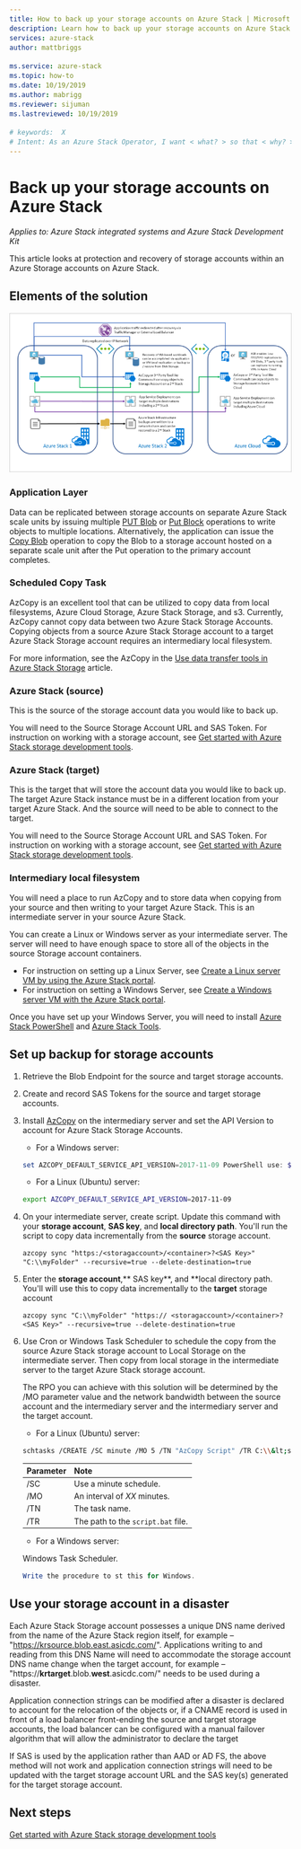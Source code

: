 ```yaml
---
title: How to back up your storage accounts on Azure Stack | Microsoft Docs
description: Learn how to back up your storage accounts on Azure Stack.
services: azure-stack
author: mattbriggs

ms.service: azure-stack
ms.topic: how-to
ms.date: 10/19/2019
ms.author: mabrigg
ms.reviewer: sijuman
ms.lastreviewed: 10/19/2019

# keywords:  X
# Intent: As an Azure Stack Operator, I want < what? > so that < why? >
---
```


# Back up your storage accounts on Azure Stack

*Applies to: Azure Stack integrated systems and Azure Stack Development Kit*

This article looks at protection and recovery of storage accounts within an Azure Storage accounts on Azure Stack.

## Elements of the solution

![Azure Stack Storage Backup](./media/azure-stack-network-howto-backup-storage/azure-stack-storage-backup.png)

### Application Layer

Data can be replicated between storage accounts on separate Azure Stack scale units by issuing multiple [PUT Blob](https://docs.microsoft.com/rest/api/storageservices/put-blob) or [Put Block](https://docs.microsoft.com/rest/api/storageservices/put-block) operations to write objects to multiple locations. Alternatively, the application can issue the [Copy Blob](https://docs.microsoft.com/rest/api/storageservices/copy-blob) operation to copy the Blob to a storage account hosted on a separate scale unit after the Put operation to the primary account completes.

### Scheduled Copy Task

AzCopy is an excellent tool that can be utilized to copy data from local filesystems, Azure Cloud Storage, Azure Stack Storage, and s3. Currently, AzCopy cannot copy data between two Azure Stack Storage Accounts. Copying objects from a source Azure Stack Storage account to a target Azure Stack Storage account requires an intermediary local filesystem.

For more information, see the AzCopy in the [Use data transfer tools in Azure Stack Storage](https://docs.microsoft.com/azure-stack/user/azure-stack-storage-transfer?view=azs-1908#azcopy) article.

### Azure Stack (source)

This is the source of the storage account data you would like to back up.

You will need to the Source Storage Account URL and SAS Token. For instruction on working with a storage account, see [Get started with Azure Stack storage development tools](azure-stack-storage-dev.md).

### Azure Stack (target)

This is the target that will store the account data you would like to back up. The target Azure Stack instance must be in a different location from your target Azure Stack. And the source will need to be able to connect to the target.

You will need to the Source Storage Account URL and SAS Token. For instruction on working with a storage account, see [Get started with Azure Stack storage development tools](azure-stack-storage-dev.md).

### Intermediary local filesystem

You will need a place to run AzCopy and to store data when copying from your source and then writing to your target Azure Stack. This is an intermediate server in your source Azure Stack.

You can create a Linux or Windows server as your intermediate server. The server will need to have enough space to store all of the objects in the source Storage account containers.
- For instruction on setting up a Linux Server, see [Create a Linux server VM by using the Azure Stack portal](azure-stack-quick-linux-portal.md).  
- For instruction on setting a Windows Server, see [Create a Windows server VM with the Azure Stack portal](azure-stack-quick-windows-portal.md).  

Once you have set up your Windows Server, you will need to install [Azure Stack PowerShell](https://docs.microsoft.com/azure-stack/operator/azure-stack-powershell-install?toc=https%3A%2F%2Fdocs.microsoft.com%2Fen-us%2Fazure-stack%2Fuser%2FTOC.json&bc=https%3A%2F%2Fdocs.microsoft.com%2Fen-us%2Fazure-stack%2Fbreadcrumb%2Ftoc.json) and [Azure Stack Tools](https://docs.microsoft.com/azure-stack/operator/azure-stack-powershell-download?toc=https%3A%2F%2Fdocs.microsoft.com%2Fen-us%2Fazure-stack%2Fuser%2FTOC.json&bc=https%3A%2F%2Fdocs.microsoft.com%2Fen-us%2Fazure-stack%2Fbreadcrumb%2Ftoc.json&view=azs-1908).

## Set up backup for storage accounts

1. Retrieve the Blob Endpoint for the source and target storage accounts.

2. Create and record SAS Tokens for the source and target storage accounts.

3. Install [AzCopy](https://github.com/Azure/azure-storage-azcopy) on the intermediary server and set the API Version to account for Azure Stack Storage Accounts.

    - For a Windows server:

    ```PowerShell  
    set AZCOPY_DEFAULT_SERVICE_API_VERSION=2017-11-09 PowerShell use: $env:AZCOPY_DEFAULT_SERVICE_API_VERSION="2017-11-09"
    ```

    - For a Linux (Ubuntu) server:

    ```bash  
    export AZCOPY_DEFAULT_SERVICE_API_VERSION=2017-11-09
    ```

4. On your intermediate server, create script. Update this command with your **storage account**, **SAS key**, and **local directory path**. You'll run the script to copy data incrementally from the **source** storage account.

    ```
    azcopy sync "https:/<storagaccount>/<container>?<SAS Key>" "C:\\myFolder" --recursive=true --delete-destination=true
    ```

5.  Enter the **storage account**,** SAS key**, and **local directory path.  You'll will use this to copy data incrementally to the **target** storage account
    
    ```
    azcopy sync "C:\\myFolder" "https:// <storagaccount>/<container>?<SAS Key>" --recursive=true --delete-destination=true
    ```

6.  Use Cron or Windows Task Scheduler to schedule the copy from the source Azure Stack storage account to Local Storage on the intermediate server. Then copy from local storage in the intermediate server to the target Azure Stack storage account.

    The RPO you can achieve with this solution will be determined by the /MO parameter value and the network bandwidth between the source account and the intermediary server and the intermediary server and the target account.

    - For a Linux (Ubuntu) server:

    ```bash  
    schtasks /CREATE /SC minute /MO 5 /TN "AzCopy Script" /TR C:\\&lt;script name>.bat
    ```

    | Parameter | Note | 
    | ---- | ---- |
    | /SC | Use a minute schedule. |
    | /MO | An interval of *XX* minutes. |
    | /TN | The task name. |
    | /TR | The path to the `script.bat` file. |


    - For a Windows server:

    Windows Task Scheduler.
    
    ```Powershell
    Write the procedure to st this for Windows.
    ```
    

## Use your storage account in a disaster

Each Azure Stack Storage account possesses a unique DNS name derived from the name of the Azure Stack region itself, for example – "https://krsource.blob.east.asicdc.com/". Applications writing to and reading from this DNS Name will need to accommodate the storage account DNS name change when the target account, for example – "https://**krtarget**.blob.**west**.asicdc.com/" needs to be used during a disaster.

Application connection strings can be modified after a disaster is declared to account for the relocation of the objects or, if a CNAME record is used in front of a load balancer front-ending the source and target storage accounts, the load balancer can be configured with a manual failover algorithm that will allow the administrator to declare the target

If SAS is used by the application rather than AAD or AD FS, the above method will not work and application connection strings will need to be updated with the target storage account URL and the SAS key(s) generated for the target storage account.

## Next steps

[Get started with Azure Stack storage development tools](azure-stack-storage-dev.md)